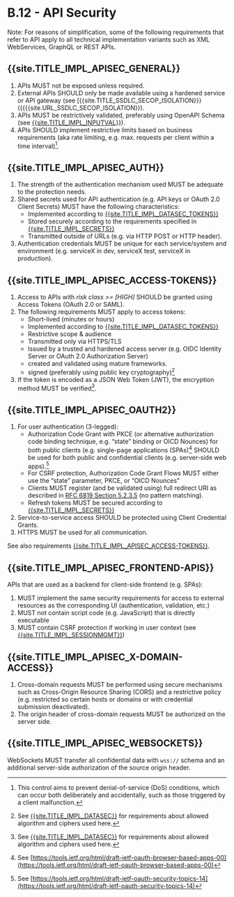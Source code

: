 # B.12 - API Security

Note: For reasons of simplification, some of the following requirements that refer to API apply to all technical implementation variants such as XML WebServices, GraphQL or REST APIs.

## {{site.TITLE_IMPL_APISEC_GENERAL}}

1. APIs MUST not be exposed unless required.
2. External APIs SHOULD only be made available using a hardened service or API gateway (see [{{site.TITLE_SSDLC_SECOP_ISOLATION}}}({{{{site.URL_SSDLC_SECOP_ISOLATION}}).
3. APIs MUST be restrictively validated,  preferably using OpenAPI Schema (see [{{site.TITLE_IMPL_INPUTVAL}}]({{site.URL_IMPL_INPUTVAL}})).
3. APIs SHOULD implement restrictive limits based on business requirements (aka rate limiting, e.g. max. requests per client within a time interval)[^1].

## {{site.TITLE_IMPL_APISEC_AUTH}}

1. The strength of the authentication mechanism used MUST be adequate to the protection needs.
2. Shared secrets used for API authentication (e.g. API keys or OAuth 2.0 Client Secrets) MUST have the following characteristics:
    - Implemented according to [{{site.TITLE_IMPL_DATASEC_TOKENS}}]({{site.URL_IMPL_DATASEC_TOKENS}})
    - Stored securely according to the requirements specified in [{{site.TITLE_IMPL_SECRETS}}]({{site.URL_IMPL_SECRETS}})
    - Transmitted outside of URLs (e.g. via HTTP POST or HTTP header).
3. Authentication credentials MUST be unique for each service/system and environment (e.g. serviceX in dev, serviceX test, serviceX in production).

## {{site.TITLE_IMPL_APISEC_ACCESS-TOKENS}}

1. Access to APIs with *risk class >= [HIGH]* SHOULD be granted using Access Tokens (OAuth 2.0 or SAML).
2. The following requirements MUST apply to access tokens:
    - Short-lived (minutes or hours)
    - Implemented according to [{{site.TITLE_IMPL_DATASEC_TOKENS}}]({{site.URL_IMPL_DATASEC_TOKENS}})
    - Restrictive scope & audience
    - Transmitted only via HTTPS/TLS
    - Issued by a trusted and hardened access server (e.g. OIDC Identity Server or OAuth 2.0 Authorization Server)
    - created and validated using mature frameworks.
    - signed (preferably using public key cryptography)[^4]
3. If the token is encoded as a JSON Web Token (JWT), the encryption method MUST be verified[^4].

## {{site.TITLE_IMPL_APISEC_OAUTH2}}

1. For user authentication (3-legged):
    - Authorization Code Grant with PKCE (or alternative authorization code binding technique, e.g. “state” binding or OICD Nounces) for both public clients (e.g. single-page applications (SPAs)[^2] SHOULD be used for both public and confidential clients (e.g. server-side web apps).[^3]
    - For CSRF protection, Authorization Code Grant Flows MUST either use the “state” parameter, PKCE, or “OICD Nounces"
    - Clients MUST register (and be validated using) full redirect URI as described in [RFC 6819 Section 5.2.3.5](https://datatracker.ietf.org/doc/html/rfc6819#section-5.2.3.5) (no pattern matching).
    - Refresh tokens MUST be secured according to [{{site.TITLE_IMPL_SECRETS}}]({{site.URL_IMPL_SECRETS}})
2. Service-to-service access SHOULD be protected using Client Credential Grants.
3. HTTPS MUST be used for all communication.

See also requirements [{{site.TITLE_IMPL_APISEC_ACCESS-TOKENS}}]({{site.URL_IMPL_APISEC_ACCESS-TOKENS}}).

## {{site.TITLE_IMPL_APISEC_FRONTEND-APIS}}

APIs that are used as a backend for client-side frontend (e.g. SPAs):

1. MUST implement the same security requirements for access to external resources as the corresponding UI (authentication, validation, etc.)
2. MUST not contain script code (e.g. JavaScript) that is directly executable
3. MUST contain CSRF protection if working in user context (see [{{site.TITLE_IMPL_SESSIONMGMT}}]({{site.URL_IMPL_SESSIONMGMT}}))

## {{site.TITLE_IMPL_APISEC_X-DOMAIN-ACCESS}}

1. Cross-domain requests MUST be performed using secure mechanisms such as Cross-Origin Resource Sharing (CORS) and a restrictive policy (e.g. restricted so certain hosts or domains or with credential submission deactivated).
2. The origin header of cross-domain requests MUST be authorized on the server side.

## {{site.TITLE_IMPL_APISEC_WEBSOCKETS}}

WebSockets MUST transfer all confidential data with `wss://` schema and an additional server-side authorization of the source origin header.

[^1]: This control aims to prevent denial-of-service (DoS) conditions, which can occur both deliberately and accidentally, such as those triggered by a client malfunction.
[^2]: See [https://tools.ietf.org/html/draft-ietf-oauth-browser-based-apps-00](https://tools.ietf.org/html/draft-ietf-oauth-browser-based-apps-00)
[^3]: See [https://tools.ietf.org/html/draft-ietf-oauth-security-topics-14](https://tools.ietf.org/html/draft-ietf-oauth-security-topics-14)
[^4]: See [{{site.TITLE_IMPL_DATASEC}}]({{site.URL_IMPL_DATASEC}}) for requirements about allowed algorithm and ciphers used here.
